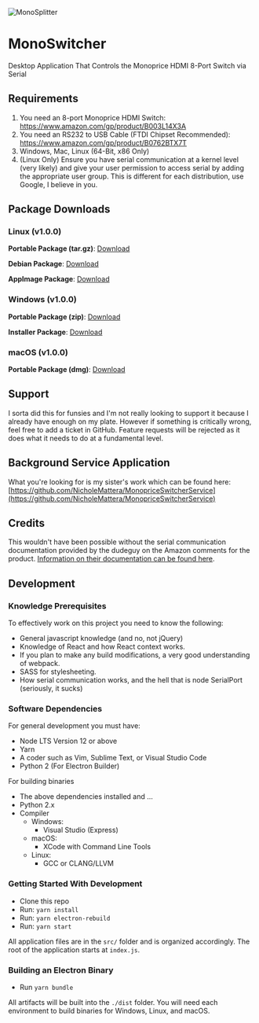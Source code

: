 ![MonoSplitter](https://raw.githubusercontent.com/KernelZechs/mono-switcher/master/.github/logo.png?token=ALCBFT3OKC3F4MMTSGCWXHK6HTBGA)

# MonoSwitcher
Desktop Application That Controls the Monoprice HDMI 8-Port Switch via Serial

## Requirements
1. You need an 8-port Monoprice HDMI Switch: https://www.amazon.com/gp/product/B003L14X3A
2. You need an RS232 to USB Cable (FTDI Chipset Recommended): https://www.amazon.com/gp/product/B0762BTX7T
3. Windows, Mac, Linux (64-Bit, x86 Only)
4. (Linux Only) Ensure you have serial communication at a kernel level (very likely) and give your user permission to access serial by adding the appropriate user group. This is different for each distribution, use Google, I believe in you.

## Package Downloads
### Linux (v1.0.0)
**Portable Package (tar.gz)**: [Download](http://kernelzechs.com/downloads/mono-tracker/linux/MonoSwitcher-1.0.0.tar.gz)

**Debian Package**: [Download](http://kernelzechs.com/downloads/mono-tracker/linux/MonoSwitcher-1.0.0.deb)

**AppImage Package**: [Download](http://kernelzechs.com/downloads/mono-tracker/linux/MonoSwitcher-1.0.0.AppImage)

### Windows (v1.0.0)
**Portable Package (zip)**: [Download](http://kernelzechs.com/downloads/mono-tracker/windows/MonoSwitcher-1.0.0.zip)

**Installer Package**: [Download](http://kernelzechs.com/downloads/mono-tracker/windows/MonoSwitcher-1.0.0.exe)

### macOS (v1.0.0)
**Portable Package (dmg)**: [Download](http://kernelzechs.com/downloads/mono-tracker/macos/MonoSwitcher-1.0.0.dmg)

## Support
I sorta did this for funsies and I'm not really looking to support it because I already have enough on my plate. However if something is critically wrong, feel free to add a ticket in GitHub. Feature requests will be rejected as it does what it needs to do at a fundamental level.

## Background Service Application
What you're looking for is my sister's work which can be found here: [https://github.com/NicholeMattera/MonopriceSwitcherService](https://github.com/NicholeMattera/MonopriceSwitcherService)

## Credits
This wouldn't have been possible without the serial communication documentation provided by the dudeguy on the Amazon comments for the product. [Information on their documentation can be found here](https://github.com/KernelZechs/mono-switcher/blob/master/CREDIT.md).

## Development
### Knowledge Prerequisites 
To effectively work on this project you need to know the following:

 - General javascript knowledge (and no, not jQuery)
 - Knowledge of React and how React context works.
 - If you plan to make any build modifications, a very good understanding of webpack.
 - SASS for stylesheeting.
 - How serial communication works, and the hell that is node SerialPort (seriously, it sucks)

### Software Dependencies
For general development you must have:
 - Node LTS Version 12 or above
 - Yarn
 - A coder such as Vim, Sublime Text, or Visual Studio Code
 - Python 2 (For Electron Builder)

For building binaries
 - The above dependencies installed and ...
 - Python 2.x
 - Compiler
     - Windows:
         - Visual Studio (Express)
    - macOS:
        - XCode with Command Line Tools
    - Linux:
        - GCC or CLANG/LLVM

### Getting Started With Development 

 - Clone this repo
 - Run: `yarn install`
 - Run: `yarn electron-rebuild`
 - Run: `yarn start`

All application files are in the `src/` folder and is organized accordingly. The root of the application starts at `index.js`.

### Building an Electron Binary
- Run `yarn bundle`

All artifacts will be built into the `./dist` folder. You will need each environment to build binaries for Windows, Linux, and macOS.
